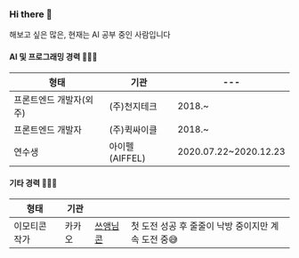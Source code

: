 ### Hi there 👋
해보고 싶은 많은, 현재는 AI 공부 중인 사람입니다

#### AI 및 프로그래밍 경력 👩🏻‍💻
|형태|기관|---|
|---|---|---|
|프론트엔드 개발자(외주)|(주)천지테크|2018.~|
|프론트엔드 개발자|(주)퀵싸이클|2018.~|
|연수생|아이펠(AIFFEL)|2020.07.22~2020.12.23|


#### 기타 경력 👩🏻‍🎨
|형태|기관|||
|---|----|---|---|
|이모티콘 작가|카카오|[쓰앵님콘](https://e.kakao.com/t/brag-tags)|첫 도전 성공 후 줄줄이 낙방 중이지만 계속 도전 중😅|

<!--
**zeze79/zeze79** is a ✨ _special_ ✨ repository because its `README.md` (this file) appears on your GitHub profile.

Here are some ideas to get you started:

- 🔭 I’m currently working on ...
- 🌱 I’m currently learning ...
- 👯 I’m looking to collaborate on ...
- 🤔 I’m looking for help with ...
- 💬 Ask me about ...
- 📫 How to reach me: ...
- 😄 Pronouns: ...
- ⚡ Fun fact: ...
-->
